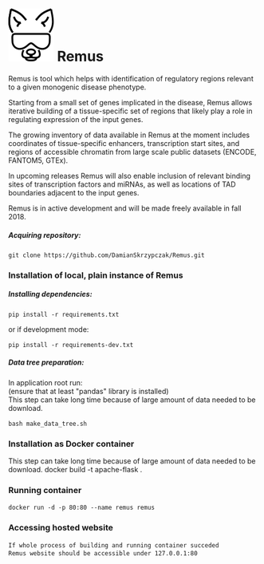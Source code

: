 
# ![RemusLogo](remus/static/img/remus_logo_mini.png) Remus  
Remus is tool which helps with identification of 
regulatory regions relevant to a given monogenic disease phenotype.  


Starting from a small set of genes implicated in the disease,
Remus allows iterative building of a tissue-specific set of regions that likely play
a role in regulating expression of the input genes. 
 
The growing inventory of data available in Remus at 
the moment includes coordinates of tissue-specific enhancers, 
transcription start sites, and regions of accessible chromatin 
from large scale public datasets (ENCODE, FANTOM5, GTEx). 
 
 
In upcoming releases Remus will also enable inclusion of relevant binding sites 
of transcription factors and miRNAs, as well as locations of 
TAD boundaries adjacent to the input genes.

Remus is in active development and will be made freely available in fall 2018.

##### Acquiring repository:
    git clone https://github.com/DamianSkrzypczak/Remus.git

### Installation of local, plain instance of Remus
##### Installing dependencies:
    pip install -r requirements.txt

or if development mode:  
    
    pip install -r requirements-dev.txt

##### Data tree preparation:
In application root run:  
(ensure that at least "pandas" library is installed)  
This step can take long time because of large amount of data needed to be download.
    
    bash make_data_tree.sh

### Installation as Docker container
This step can take long time because of large amount of data needed to be download.
    docker build -t apache-flask .
 
### Running container
    docker run -d -p 80:80 --name remus remus

### Accessing hosted website
    If whole process of building and running container succeded  
    Remus website should be accessible under 127.0.0.1:80
